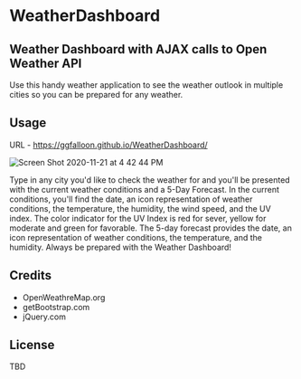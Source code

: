 # WeatherDashboard

## Weather Dashboard with AJAX calls to Open Weather API
Use this handy weather application to see the weather outlook in multiple cities so you can be prepared for any weather.

## Usage

URL - https://ggfalloon.github.io/WeatherDashboard/

![Screen Shot 2020-11-21 at 4 42 44 PM](https://user-images.githubusercontent.com/71281652/99889239-befcae00-2c18-11eb-8a28-911b528838fd.png)

Type in any city you'd like to check the weather for and you'll be presented with the current weather conditions and a 5-Day Forecast.
In the current conditions, you'll find the date, an icon representation of weather conditions, the temperature, the humidity, the wind speed, and the UV index. The color indicator for the UV Index is red for sever, yellow for moderate and green for favorable.
The 5-day forecast provides the date, an icon representation of weather conditions, the temperature, and the humidity.
Always be prepared with the Weather Dashboard!

## Credits

* OpenWeathreMap.org
* getBootstrap.com
* jQuery.com

## License
TBD